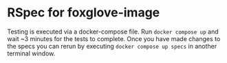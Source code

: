 # RSpec for foxglove-image

Testing is executed via a docker-compose file. Run ```docker compose up``` and wait ~3 minutes for the tests to complete. Once you have made changes to the specs you can rerun by executing ```docker compose up specs``` in another terminal window.
